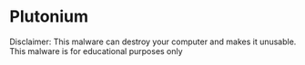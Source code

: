 # Plutonium
Disclaimer: This malware can destroy your computer and makes it unusable. This malware is for educational purposes only
